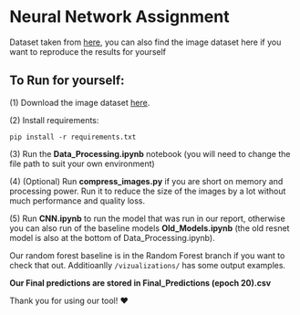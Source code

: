 # Neural Network Assignment

Dataset taken from [here](https://zindi.africa/competitions/ghana-crop-disease-detection-challenge), you can also find the image dataset here if you want to reproduce the results for yourself


## To Run for yourself: 

 (1) Download the image dataset [here](https://zindi.africa/competitions/ghana-crop-disease-detection-challenge).

 (2) Install requirements:

```pip install -r requirements.txt```

 (3) Run the **Data_Processing.ipynb** notebook (you will need to change the file path to suit your own environment)

 (4) (Optional) Run **compress_images.py** if you are short on memory and processing power. Run it to reduce the size of the images by a lot without much performance and quality loss.

 (5) Run **CNN.ipynb** to run the model that was run in our report, otherwise you can also run of the baseline models **Old_Models.ipynb** (the old resnet model is also at the bottom of Data_Processing.ipynb).


Our random forest baseline is in the Random Forest branch if you want to check that out. Additioanlly ``/vizualizations/`` has some output examples.


**Our Final predictions are stored in Final_Predictions (epoch 20).csv**


 Thank you for using our tool! :heart: 